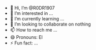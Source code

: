 - 👋 Hi, I’m @R0DR1907
- 👀 I’m interested in ...
- 🌱 I’m currently learning ...
- 💞️ I’m looking to collaborate on  nothing
- 📫 How to reach me ...
- 😄 Pronouns: El
- ⚡ Fun fact: ...

<!---
R0DR1907/R0DR1907 is a ✨ special ✨ repository because its `README.md` (this file) appears on your GitHub profile.
You can click the Preview link to take a look at your changes.
--->
